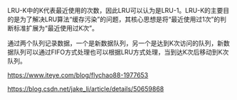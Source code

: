 LRU-K中的K代表最近使用的次数，因此LRU可以认为是LRU-1。LRU-K的主要目的是为了解决LRU算法“缓存污染”的问题，其核心思想是将“最近使用过1次”的判断标准扩展为“最近使用过K次”。

通过两个队列记录数据，一个是新数据队列，另一个是达到K次访问的队列，新数据队列可以通过FIFO方式处理也可以根据LRU方式处理，当到达K次后移动到K次队列。

https://www.iteye.com/blog/flychao88-1977653

https://blog.csdn.net/jake_li/article/details/50659868
